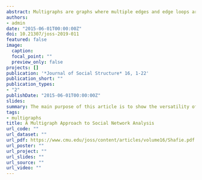 ```yaml
---
abstract: Multigraphs are graphs where multiple edges and edge loops are permitted. The main purpose of this article is to show the versatility of a multigraph approach when analysing social networks. Multigraph data structures are described and it is exemplified how they naturally occur in many contexts but also how they can be constructed by different kinds of aggregation in graphs. Special attention is given to a random multigraph model based on independent edge assignments to sites of vertex pairs and some useful measures of the local and global structure under this model are presented. Further, it is shown how some general measures of simplicity and complexity of multigraphs are easily handled under the present model.
authors:
- admin
date: "2015-06-01T00:00:00Z"
doi: 10.21307/joss-2019-011
featured: false
image:
  caption: 
  focal_point: ""
  preview_only: false
projects: []
publication: '*Journal of Social Structure* 16, 1-22'
publication_short: ""
publication_types:
- "2"
publishDate: "2015-06-01T00:00:00Z"
slides: 
summary: The main purpose of this article is to show the versatility of a multigraph approach when analysing social networks.
tags:
- multigraphs
title: A Multigraph Approach to Social Network Analysis
url_code: ""
url_dataset: ""
url_pdf: https://www.cmu.edu/joss/content/articles/volume16/Shafie.pdf
url_poster: ""
url_project: ""
url_slides: ""
url_source: ""
url_video: ""
---
```




